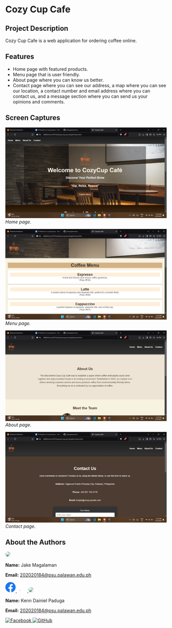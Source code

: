 # Cozy Cup Cafe

## Project Description

Cozy Cup Cafe is a web application for ordering coffee online.

## Features

*   Home page with featured products.
*   Menu page that is user friendly.
*   About page where you can know us better.
*   Contact page where you can see our address, a map where you can see our location, a contact number and email address where you can contact us, and a message section where you can send us your opinions and comments.

## Screen Captures

![Homepage](img/home.png)
_Home page._

![Menu](img/menu.png)
_Menu page._

![Order Form](img/about.png)
_About page._

![Confirmation](img/contact.png)
_Contact page._

## About the Authors

<img src="https://github.com/jekmagalaman.png" width="150" style="border-radius: 50%;">

**Name:** Jake Magalaman

**Email:** 202020184@psu.palawan.edu.ph

<a href="https://www.facebook.com/jake magalaman">
  <img src="img/Facebook.png" alt="Facebook" width="32">
</a>
<a href="https://github.com/jekmagalaman">
  <img src="img/Github.png" alt="GitHub" width="32">
</a>

<img src="https://github.com/KDNLP.png" width="150" style="border-radius: 50%;">

**Name:** Kenn Dainiel Paduga

**Email:** 202020184@psu.palawan.edu.ph

<a href="https://www.facebook.com/kenn dainiel paduga">
  <img src="https://github.com/Facebook.png" alt="Facebook" width="32">
</a>
<a href="https://github.com/KDNLP">
  <img src="https://github.com/Github.png" alt="GitHub" width="32">
</a>